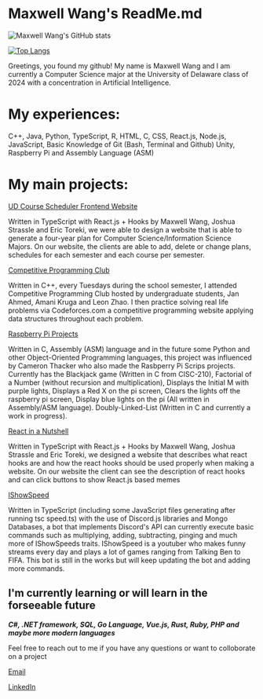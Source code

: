 # Maxwell Wang's ReadMe.md
![Maxwell Wang's GitHub stats](https://github-readme-stats.vercel.app/api?username=mwang840&theme=dark&show_icons=true)

[![Top Langs](https://github-readme-stats.vercel.app/api/top-langs/?username=mwang840&exclude_repo=Population-Analysis&theme=darcula)](https://github.com/mwang840/github-readme-stats)


Greetings, you found my github! My name is Maxwell Wang and I am currently a Computer Science major at the University of Delaware class of 2024 with a concentration in Artificial Intelligence. 

<h1>My experiences:</h1>

C++, Java, Python, TypeScript, R, HTML, C, CSS, React.js, Node.js, JavaScript, Basic Knowledge of Git (Bash, Terminal and Github) Unity, Raspberry Pi and Assembly Language (ASM)

<h1>My main projects:</h1>

[UD Course Scheduler Frontend Website](https://github.com/UD-CISC275-S22/cis-scheduler-team-007)

<p>Written in TypeScript with React.js + Hooks by Maxwell Wang, Joshua Strassle and Eric Toreki, we were able to design a website that is able to generate a four-year plan for Computer Science/Information Science Majors. On our website, the clients are able to add, delete or change plans, schedules for each semester and each course per semester. </p>
 

[Competitive Programming Club](https://github.com/mwang840/CompetiveProgramming)

<p>Written in C++, every Tuesdays during the school semester, I attended Competitive Programming Club hosted by undergraduate students, Jan Ahmed, Amani Kruga and
Leon Zhao. I then practice solving real life problems via Codeforces.com a competitive programming website applying data structures throughout each problem.</p>


[Raspberry Pi Projects](https://github.com/mwang840/PiProjectsNScripts)

<p>Written in C, Assembly (ASM) language and in the future some Python and other Object-Oriented Programming languages, this project was influenced by Cameron Thacker who also made the Rasbperry Pi Scrips projects. Currently has the Blackjack game (Written in C from CISC-210), Factorial of a Number (without recursion and multiplication), Displays the Initial M with purple lights, Displays a Red X on the pi screen, Clears the lights off the raspberry pi screen, Display blue lights on the pi (All written in Assembly/ASM language). Doubly-Linked-List (Written in C and currently a work in progress).</p>

[React in a Nutshell](https://github.com/mwang840/React-In-A-nutshell)

<p>Written in TypeScript with React.js + Hooks by Maxwell Wang, Joshua Strassle and Eric Toreki, we designed a website that describes what react hooks are and how the react hooks should be used properly when making a website. On our website the client can see the description of react hooks and can click buttons to show React.js based memes</p>

[IShowSpeed](https://github.com/mwang840/IShowSpeed)
<p>Written in TypeScript (including some JavaScript files generating after running tsc speed.ts) with the use of Discord.js libraries and Mongo Databases, a bot that implements Discord's API can currently execute basic commands such as multiplying, adding, subtracting, pinging and much more of IShowSpeeds traits. IShowSpeed is a youtuber who makes funny streams every day and plays a lot of games ranging from Talking Ben to FIFA. This bot is still in the works but will keep updating the bot and adding more commands.

<h2> I'm currently learning or will learn in the forseeable future</h2>

***C#, .NET framework, SQL, Go Language, Vue.js, Rust, Ruby, PHP and maybe more modern languages***

Feel free to reach out to me if you have any questions or want to colloborate on a project

[Email](mailto:maxwang@udel.edu)

[LinkedIn](https://www.linkedin.com/in/maxwell-wang-02595a1b9/)


